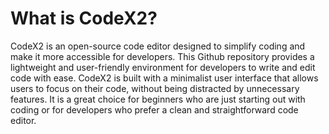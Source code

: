 # What is CodeX2?
CodeX2 is an open-source code editor designed to simplify coding and make it more accessible for developers. This Github repository provides a lightweight and user-friendly environment for developers to write and edit code with ease. CodeX2 is built with a minimalist user interface that allows users to focus on their code, without being distracted by unnecessary features. It is a great choice for beginners who are just starting out with coding or for developers who prefer a clean and straightforward code editor.
